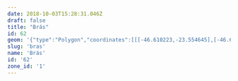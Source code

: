 ```yaml
---
date: 2018-10-03T15:28:31.046Z
draft: false
title: "Brás"
id: 62
geom: '{"type":"Polygon","coordinates":[[[-46.610223,-23.554645],[-46.61503,-23.547631],[-46.610348,-23.546988],[-46.604442,-23.545834],[-46.606209,-23.543236],[-46.60664,-23.542698],[-46.606739,-23.542397],[-46.606998,-23.542489],[-46.607079,-23.542458],[-46.60864,-23.53703],[-46.613338,-23.5329],[-46.616012,-23.535553],[-46.619032,-23.535346],[-46.62225,-23.535004],[-46.624873,-23.534344],[-46.624969,-23.534448],[-46.625092,-23.534955],[-46.625447,-23.535777],[-46.627933,-23.541259],[-46.627592,-23.541755],[-46.627009,-23.542335],[-46.62676,-23.542755],[-46.626241,-23.544727],[-46.626246,-23.54492],[-46.626371,-23.544922],[-46.626525,-23.547367],[-46.626336,-23.547371],[-46.626332,-23.547752],[-46.626245,-23.548064],[-46.625986,-23.548549],[-46.625563,-23.549112],[-46.625014,-23.550647],[-46.624906,-23.551165],[-46.625108,-23.551259],[-46.625318,-23.552044],[-46.625035,-23.552102],[-46.625251,-23.553311],[-46.624788,-23.553581],[-46.624053,-23.553639],[-46.62392,-23.553746],[-46.6238,-23.553718],[-46.623762,-23.553522],[-46.623707,-23.553498],[-46.618975,-23.553794],[-46.613344,-23.554319],[-46.613026,-23.554492],[-46.611305,-23.554646],[-46.611192,-23.554781],[-46.610844,-23.554798],[-46.610795,-23.554623],[-46.610223,-23.554645]]]}'
slug: 'bras'
name: 'Brás'
id: '62'
zone_id: '1'
---
```

		
